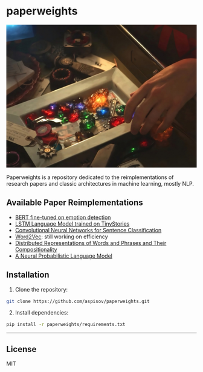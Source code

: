 # paperweights

![paperweights](infinity_stones.jpeg)

Paperweights is a repository dedicated to the reimplementations of research papers and classic architectures in machine learning, mostly NLP.

## Available Paper Reimplementations

- [BERT fine-tuned on emotion detection](BERT/README.md)
- [LSTM Language Model trained on TinyStories](LSTMLanguageModel/README.md)
- [Convolutional Neural Networks for Sentence Classification](CNNClassification/README.md)
- [Word2Vec](Word2Vec/README.md): still working on efficiency
- [Distributed Representations of Words and Phrases and Their Compositionality](NEGSkipGram/README.md)
- [A Neural Probabilistic Language Model](NPLM/README.md)

## Installation

1. Clone the repository:
```bash
git clone https://github.com/aspisov/paperweights.git
```
2. Install dependencies:
```bash
pip install -r paperweights/requirements.txt
```

---
## License

MIT